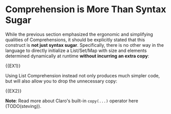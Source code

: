 # Comprehension is More Than Syntax Sugar

While the previous section emphasized the ergonomic and simplifying qualities of Comprehensions, it should be explicitly
stated that this construct is **not just syntax sugar**. Specifically, there is no other way in the language to directly
initialize a List/Set/Map with size and elements determined dynamically at runtime **without incurring an extra copy**:

{{EX1}}

Using List Comprehension instead not only produces much simpler code, but will also allow you to drop the unnecessary 
copy:

{{EX2}}

<div class="warning">

**Note**: Read more about Claro's built-in `copy(...)` operator here (TODO(steving)).
</div>